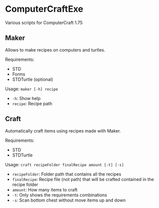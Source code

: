 # ComputerCraftExe
Various scripts for ComputerCraft 1.75

## Maker
Allows to make recipes on computers and turtles.

Requirements:
 * STD
 * Forms
 * STDTurtle (optional)

Usage:
`maker [-h] recipe`
 * `-h`: Show help
 * `recipe`: Recipe path

 
## Craft
Automatically craft items using recipes made with Maker.

Requirements:
 * STD
 * STDTurtle

Usage:
`craft recipeFolder finalRecipe amount [-t] [-s]`
 * `recipeFolder`: Folder path that contains all the recipes
 * `finalRecipe`: Recipe file (not path) that will be crafted contained in the recipe folder
 * `amount`: How many items to craft
 * `-t`: Only shows the requirements combinations
 * `-s`: Scan bottom chest without move items up and down
